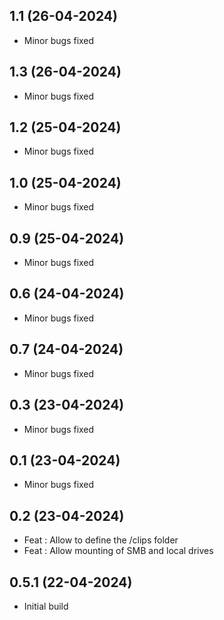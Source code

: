 ## 1.1 (26-04-2024)
- Minor bugs fixed
## 1.3 (26-04-2024)
- Minor bugs fixed
## 1.2 (25-04-2024)
- Minor bugs fixed
## 1.0 (25-04-2024)
- Minor bugs fixed
## 0.9 (25-04-2024)
- Minor bugs fixed
## 0.6 (24-04-2024)
- Minor bugs fixed
## 0.7 (24-04-2024)
- Minor bugs fixed
## 0.3 (23-04-2024)
- Minor bugs fixed
## 0.1 (23-04-2024)
- Minor bugs fixed
## 0.2 (23-04-2024)
- Feat : Allow to define the /clips folder
- Feat : Allow mounting of SMB and local drives

## 0.5.1 (22-04-2024)
- Initial build
